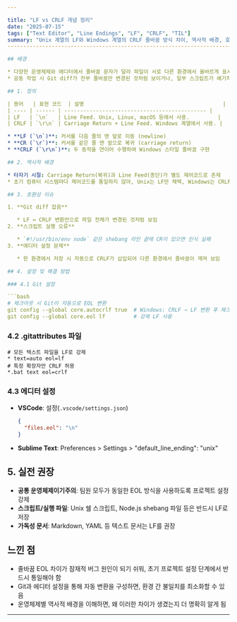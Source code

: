 ```yaml
---

title: "LF vs CRLF 개념 정리"
date: "2025-07-15"
tags: ["Text Editor", "Line Endings", "LF", "CRLF", "TIL"]
summary: "Unix 계열의 LF와 Windows 계열의 CRLF 줄바꿈 방식 차이, 역사적 배경, 호환성 이슈 및 설정 방법을 정리합니다."
----------------------------------------------------------------------------------

## 배경

* 다양한 운영체제와 에디터에서 줄바꿈 문자가 달라 파일이 서로 다른 환경에서 올바르게 표시되지 않는 문제가 잦음
* 공동 작업 시 Git diff가 전부 줄바꿈만 변경된 것처럼 보이거나, 일부 스크립트가 예기치 않게 동작할 수 있어 줄바꿈 방식의 이해가 중요함

## 1. 정의

| 용어   | 표현 코드  | 설명                                            |
| ---- | ------ | --------------------------------------------- |
| LF   | `\n`   | Line Feed. Unix, Linux, macOS 등에서 사용.         |
| CRLF | `\r\n` | Carriage Return + Line Feed. Windows 계열에서 사용. |

* **LF (`\n`)**: 커서를 다음 줄의 맨 앞로 이동 (newline)
* **CR (`\r`)**: 커서를 같은 줄 맨 앞으로 복귀 (carriage return)
* **CRLF (`\r\n`)**: 두 동작을 연이어 수행하여 Windows 스타일 줄바꿈 구현

## 2. 역사적 배경

* 타자기 시절: Carriage Return(복귀)과 Line Feed(종단)가 별도 제어코드로 존재
* 초기 컴퓨터 시스템마다 제어코드를 통일하지 않아, Unix는 LF만 채택, Windows는 CRLF를 선택

## 3. 호환성 이슈

1. **Git diff 잡음**

   * LF ↔ CRLF 변환만으로 파일 전체가 변경된 것처럼 보임
2. **스크립트 실행 오류**

   * `#!/usr/bin/env node` 같은 shebang 라인 끝에 CR이 있으면 인식 실패
3. **에디터 설정 문제**

   * 한 환경에서 저장 시 자동으로 CRLF가 삽입되어 다른 환경에서 줄바꿈이 깨져 보임

## 4. 설정 및 해결 방법

### 4.1 Git 설정

```bash
# 체크아웃 시 Git이 자동으로 EOL 변환
git config --global core.autocrlf true  # Windows: CRLF → LF 변환 후 체크아웃 시 CRLF 변환
git config --global core.eol lf         # 강제 LF 사용
```

### 4.2 .gitattributes 파일

```gitattributes
# 모든 텍스트 파일을 LF로 강제
* text=auto eol=lf
# 특정 확장자만 CRLF 허용
*.bat text eol=crlf
```

### 4.3 에디터 설정

* **VSCode**: 설정(`.vscode/settings.json`)

  ```json
  {
    "files.eol": "\n"
  }
  ```
* **Sublime Text**: Preferences > Settings > "default\_line\_ending": "unix"

## 5. 실전 권장

* **공통 운영체제이기주의**: 팀원 모두가 동일한 EOL 방식을 사용하도록 프로젝트 설정 강제
* **스크립트/실행 파일**: Unix 쉘 스크립트, Node.js shebang 파일 등은 반드시 LF로 저장
* **가독성 문서**: Markdown, YAML 등 텍스트 문서는 LF를 권장

## 느낀 점

* 줄바꿈 EOL 차이가 잠재적 버그 원인이 되기 쉬워, 초기 프로젝트 설정 단계에서 반드시 통일해야 함
* Git과 에디터 설정을 통해 자동 변환을 구성하면, 환경 간 불일치를 최소화할 수 있음
* 운영체제별 역사적 배경을 이해하면, 왜 이러한 차이가 생겼는지 더 명확히 알게 됨

---
```


